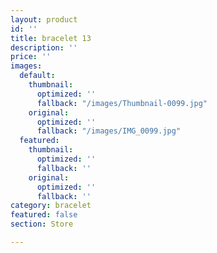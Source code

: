 ```yaml
---
layout: product
id: ''
title: bracelet 13
description: ''
price: ''
images:
  default:
    thumbnail:
      optimized: ''
      fallback: "/images/Thumbnail-0099.jpg"
    original:
      optimized: ''
      fallback: "/images/IMG_0099.jpg"
  featured:
    thumbnail:
      optimized: ''
      fallback: ''
    original:
      optimized: ''
      fallback: ''
category: bracelet
featured: false
section: Store

---
```

